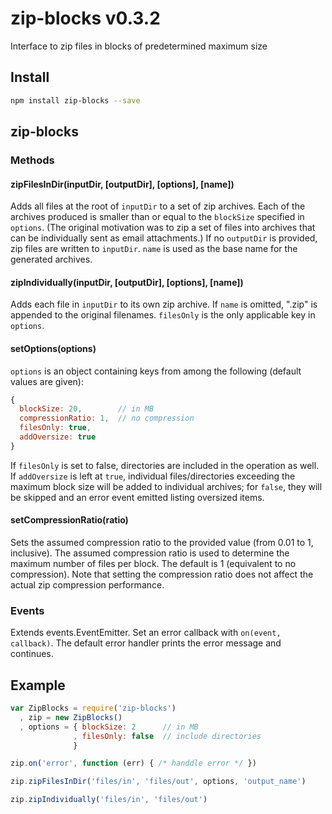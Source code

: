 # zip-blocks v0.3.2

Interface to zip files in blocks of predetermined maximum size

## Install

```bash
npm install zip-blocks --save
```
## zip-blocks

### Methods

#### zipFilesInDir(inputDir, [outputDir], [options], [name])

Adds all files at the root of `inputDir` to a set of zip archives. Each of the archives produced is smaller than or equal to the `blockSize` specified in `options`. (The original motivation was to zip a set of files into archives that can be individually sent as email attachments.) If no `outputDir` is provided, zip files are written to `inputDir`. `name` is used as the base name for the generated archives.

#### zipIndividually(inputDir, [outputDir], [options], [name])

Adds each file in `inputDir` to its own zip archive. If `name` is omitted, ".zip" is appended to the original filenames. `filesOnly` is the only applicable key in `options`.

#### setOptions(options)

`options` is an object containing keys from among the following (default values are given):
```js
{
  blockSize: 20,        // in MB
  compressionRatio: 1,  // no compression
  filesOnly: true,
  addOversize: true
}
```

If `filesOnly` is set to false, directories are included in the operation as well. If `addOversize` is left at `true`, individual files/directories exceeding the maximum block size will be added to individual archives; for `false`, they will be skipped and an error event emitted listing oversized items.

#### setCompressionRatio(ratio)

Sets the assumed compression ratio to the provided value (from 0.01 to 1, inclusive). The assumed compression ratio is used to determine the maximum number of files per block. The default is 1 (equivalent to no compression). Note that setting the compression ratio does not affect the actual zip compression performance.


### Events

Extends events.EventEmitter. Set an error callback with `on(event, callback)`. The default error handler prints the error message and continues.


## Example

```js
var ZipBlocks = require('zip-blocks')
  , zip = new ZipBlocks()
  , options = { blockSize: 2      // in MB
              , filesOnly: false  // include directories
              }

zip.on('error', function (err) { /* handdle error */ })

zip.zipFilesInDir('files/in', 'files/out', options, 'output_name')

zip.zipIndividually('files/in', 'files/out')
```
